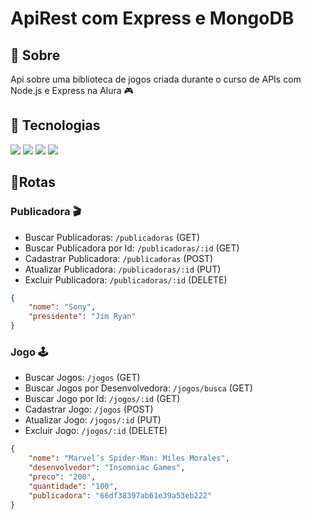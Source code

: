 <h1>ApiRest com Express e MongoDB</h1>

<h2>🔖 Sobre</h2>
<p>Api sobre uma biblioteca de jogos criada durante o curso de APIs com Node.js e Express na Alura 🎮</p>

<h2> 🚀 Tecnologias </h2>
<div>
  <img src="https://img.shields.io/badge/JavaScript-F7DF1E?style=for-the-badge&logo=javascript&logoColor=black">
  <img src="https://img.shields.io/badge/Node.js-43853D?style=for-the-badge&logo=node.js&logoColor=white">
  <img src= "https://img.shields.io/badge/Express.js-404D59?style=for-the-badge">
  <img src= "https://img.shields.io/badge/MongoDB-4EA94B?style=for-the-badge&logo=mongodb&logoColor=white">
</div>

<h2> 🧭Rotas </h2>

<h3> Publicadora 🎬</h3>

- Buscar Publicadoras: `/publicadoras` (GET)
- Buscar Publicadora por Id: `/publicadoras/:id` (GET)
- Cadastrar Publicadora: `/publicadoras` (POST)
- Atualizar Publicadora: `/publicadoras/:id` (PUT)
- Excluir Publicadora: `/publicadoras/:id` (DELETE)

```json
{
    "nome": "Sony",
    "presidente": "Jim Ryan"
}
```

<h3> Jogo 🕹️</h3>

- Buscar Jogos: `/jogos` (GET)
- Buscar Jogos por Desenvolvedora: `/jogos/busca` (GET)
- Buscar Jogo por Id: `/jogos/:id` (GET)
- Cadastrar Jogo: `/jogos` (POST)
- Atualizar Jogo: `/jogos/:id` (PUT)
- Excluir Jogo: `/jogos/:id` (DELETE)

```json
{
    "nome": "Marvel’s Spider-Man: Miles Morales",
    "desenvolvedor": "Insomniac Games",
    "preco": "200",
    "quantidade": "100",
    "publicadora": "66df38397ab61e39a53eb222"
}
```